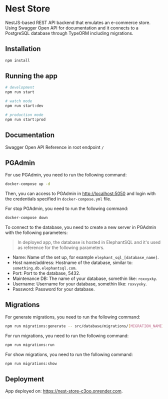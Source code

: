 # Nest Store

NestJS-based REST API backend that emulates an e-commerce store. Using Swagger Open API for documentation and it connects to a PostgreSQL database through TypeORM including migrations.

## Installation

```bash
npm install
```

## Running the app

```bash
# development
npm run start

# watch mode
npm run start:dev

# production mode
npm run start:prod
```

## Documentation

Swagger Open API Reference in root endpoint `/`

## PGAdmin

For use PGAdmin, you need to run the following command:

```bash
docker-compose up -d
```

Then, you can access to PGAdmin in <http://localhost:5050> and login with the credentials specified in `docker-compose.yml` file.

For stop PGAdmin, you need to run the following command:

```bash
docker-compose down
```

To connect to the database, you need to create a new server in PGAdmin with the following parameters:

> In deployed app, the database is hosted in ElephantSQL and it's used as reference for the following parameters.

- Name: Name of the set up, for example `elephant_sql_[database_name]`.
- Host name/address: Hostname of the database, similar to: `something.db.elephantsql.com`.
- Port: Port to the database, 5432.
- Maintenance DB: The name of your database, somethin like: `roxvyxky`.
- Username: Username for your database, somethin like: `roxvyxky`.
- Password: Password for your database.

## Migrations

For generate migrations, you need to run the following command:

```bash
npm run migrations:generate -- src/database/migrations/[MIGRATION_NAME]
```

For run migrations, you need to run the following command:

```bash
npm run migrations:run
```

For show migrations, you need to run the following command:

```bash
npm run migrations:show
```

## Deployment

App deployed on: <https://nest-store-c3oo.onrender.com>.
